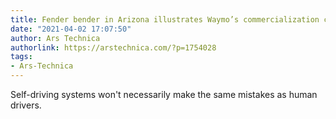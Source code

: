 ```yaml
---
title: Fender bender in Arizona illustrates Waymo’s commercialization challenge
date: "2021-04-02 17:07:50"
author: Ars Technica
authorlink: https://arstechnica.com/?p=1754028
tags:
- Ars-Technica
---
```

Self-driving systems won't necessarily make the same mistakes as human drivers.